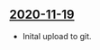 ## [2020-11-19](https://github.com/faktaoklimatu/graphics/blob/0feb8cbb054cf213f8c56d94272bc05e76029133/Data%20visualization/Energetics/Czechia/How%20transition%20studies%20are%20made/cs-scenar-transformace-elektroenergetiky.ai)

- Inital upload to git.


